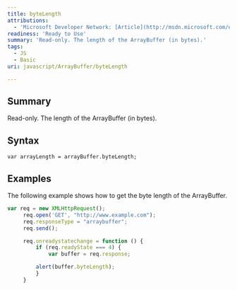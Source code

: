 ```yaml
---
title: byteLength
attributions:
  - 'Microsoft Developer Network: [Article](http://msdn.microsoft.com/en-us/library/ie/br212482(v=vs.94).aspx)'
readiness: 'Ready to Use'
summary: 'Read-only. The length of the ArrayBuffer (in bytes).'
tags:
  - JS
  - Basic
uri: javascript/ArrayBuffer/byteLength

---
```

## Summary

Read-only. The length of the ArrayBuffer (in bytes).

## Syntax

    var arrayLength = arrayBuffer.byteLength;

## Examples

The following example shows how to get the byte length of the ArrayBuffer.

``` js
var req = new XMLHttpRequest();
     req.open('GET', "http://www.example.com");
     req.responseType = "arraybuffer";
     req.send();

     req.onreadystatechange = function () {
         if (req.readyState === 4) {
             var buffer = req.response;

         alert(buffer.byteLength);
         }
     }
```


